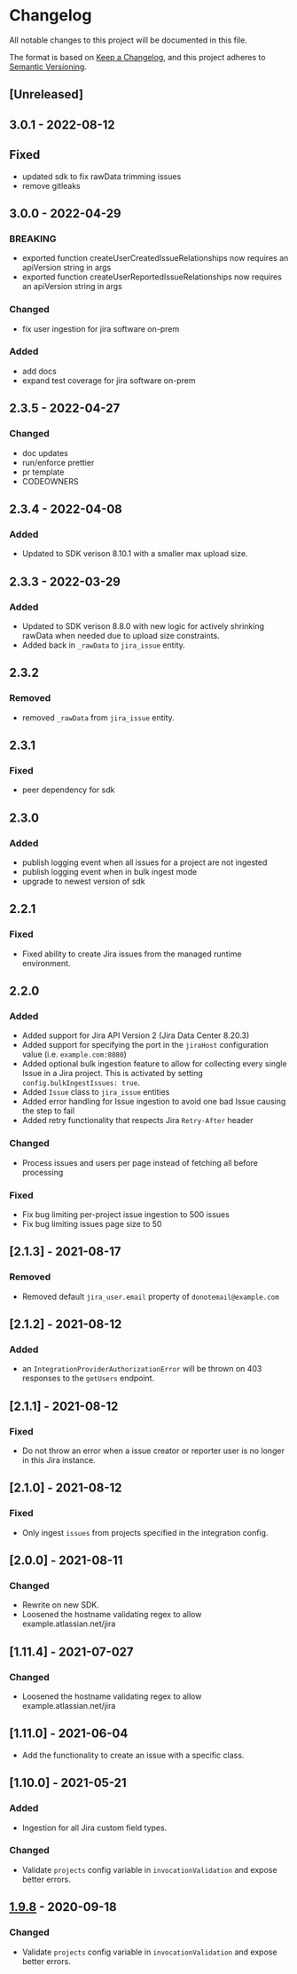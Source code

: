 # Changelog

All notable changes to this project will be documented in this file.

The format is based on [Keep a Changelog](https://keepachangelog.com/en/1.0.0/),
and this project adheres to
[Semantic Versioning](https://semver.org/spec/v2.0.0.html).

## [Unreleased]

## 3.0.1 - 2022-08-12

## Fixed

- updated sdk to fix rawData trimming issues
- remove gitleaks

## 3.0.0 - 2022-04-29

### BREAKING

- exported function createUserCreatedIssueRelationships now requires an
  apiVersion string in args
- exported function createUserReportedIssueRelationships now requires an
  apiVersion string in args

### Changed

- fix user ingestion for jira software on-prem

### Added

- add docs
- expand test coverage for jira software on-prem

## 2.3.5 - 2022-04-27

### Changed

- doc updates
- run/enforce prettier
- pr template
- CODEOWNERS

## 2.3.4 - 2022-04-08

### Added

- Updated to SDK verison 8.10.1 with a smaller max upload size.

## 2.3.3 - 2022-03-29

### Added

- Updated to SDK verison 8.8.0 with new logic for actively shrinking rawData
  when needed due to upload size constraints.
- Added back in `_rawData` to `jira_issue` entity.

## 2.3.2

### Removed

- removed `_rawData` from `jira_issue` entity.

## 2.3.1

### Fixed

- peer dependency for sdk

## 2.3.0

### Added

- publish logging event when all issues for a project are not ingested
- publish logging event when in bulk ingest mode
- upgrade to newest version of sdk

## 2.2.1

### Fixed

- Fixed ability to create Jira issues from the managed runtime environment.

## 2.2.0

### Added

- Added support for Jira API Version 2 (Jira Data Center 8.20.3)
- Added support for specifying the port in the `jiraHost` configuration value
  (i.e. `example.com:8080`)
- Added optional bulk ingestion feature to allow for collecting every single
  Issue in a Jira project. This is activated by setting
  `config.bulkIngestIssues: true`.
- Added `Issue` class to `jira_issue` entities
- Added error handling for Issue ingestion to avoid one bad Issue causing the
  step to fail
- Added retry functionality that respects Jira `Retry-After` header

### Changed

- Process issues and users per page instead of fetching all before processing

### Fixed

- Fix bug limiting per-project issue ingestion to 500 issues
- Fix bug limiting issues page size to 50

## [2.1.3] - 2021-08-17

### Removed

- Removed default `jira_user.email` property of `donotemail@example.com`

## [2.1.2] - 2021-08-12

### Added

- an `IntegrationProviderAuthorizationError` will be thrown on 403 responses to
  the `getUsers` endpoint.

## [2.1.1] - 2021-08-12

### Fixed

- Do not throw an error when a issue creator or reporter user is no longer in
  this Jira instance.

## [2.1.0] - 2021-08-12

### Fixed

- Only ingest `issues` from projects specified in the integration config.

## [2.0.0] - 2021-08-11

### Changed

- Rewrite on new SDK.
- Loosened the hostname validating regex to allow example.atlassian.net/jira

## [1.11.4] - 2021-07-027

### Changed

- Loosened the hostname validating regex to allow example.atlassian.net/jira

## [1.11.0] - 2021-06-04

- Add the functionality to create an issue with a specific class.

## [1.10.0] - 2021-05-21

### Added

- Ingestion for all Jira custom field types.

### Changed

- Validate `projects` config variable in `invocationValidation` and expose
  better errors.

## [1.9.8](https://github.com/github.com/JuptiterOne/graph-jira/compare/v1.9.7...v1.9.8) - 2020-09-18

### Changed

- Validate `projects` config variable in `invocationValidation` and expose
  better errors.
